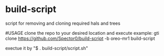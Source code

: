 # build-script
script for removing and cloning required hals and trees 

#USAGE
clone the repo to your desired location and execute
example:
gti clone https://github.com/Spector0/build-script -b oreo-mr1 build-script

exectue it by "$ . build-script/script.sh"
